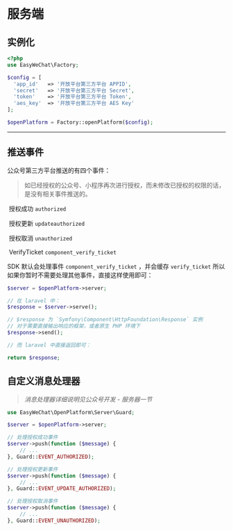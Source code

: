 # 服务端

## 实例化

```php
<?php
use EasyWeChat\Factory;

$config = [
  'app_id'   => '开放平台第三方平台 APPID',
  'secret'   => '开放平台第三方平台 Secret',
  'token'    => '开放平台第三方平台 Token',
  'aes_key'  => '开放平台第三方平台 AES Key'
];

$openPlatform = Factory::openPlatform($config);
```

------

## 推送事件

公众号第三方平台推送的有四个事件：

> 如已经授权的公众号、小程序再次进行授权，而未修改已授权的权限的话，是没有相关事件推送的。

​	授权成功 `authorized`

​	授权更新 `updateauthorized`

​	授权取消 `unauthorized`

​	VerifyTicket  `component_verify_ticket`

SDK 默认会处理事件 `component_verify_ticket` ，并会缓存 `verify_ticket` 所以如果你暂时不需要处理其他事件，直接这样使用即可：

```php
$server = $openPlatform->server;

// 在 laravel 中：
$response = $server->serve();

// $response 为 `Symfony\Component\HttpFoundation\Response` 实例
// 对于需要直接输出响应的框架，或者原生 PHP 环境下
$response->send();

// 而 laravel 中直接返回即可：

return $response;
```



## 自定义消息处理器

> *消息处理器详细说明见公众号开发 - 服务器一节*

```php
use EasyWeChat\OpenPlatform\Server\Guard;

$server = $openPlatform->server;

// 处理授权成功事件
$server->push(function ($message) {
    // ...
}, Guard::EVENT_AUTHORIZED);

// 处理授权更新事件
$server->push(function ($message) {
    // ...
}, Guard::EVENT_UPDATE_AUTHORIZED);

// 处理授权取消事件
$server->push(function ($message) {
    // ...
}, Guard::EVENT_UNAUTHORIZED);
```

